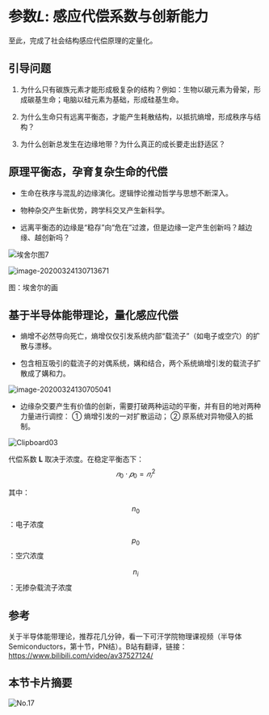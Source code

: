 # 参数*L*: 感应代偿系数与创新能力

至此，完成了社会结构感应代偿原理的定量化。

## 引导问题

1. 为什么只有碳族元素才能形成极复杂的结构？例如：生物以碳元素为骨架，形成碳基生命；电脑以硅元素为基础，形成硅基生命。

2. 为什么生命只有远离平衡态，才能产生耗散结构，以抵抗熵增，形成秩序与结构？

3. 为什么创新总发生在边缘地带？为什么真正的成长要走出舒适区？

## 原理平衡态，孕育复杂生命的代偿

- 生命在秩序与混乱的边缘演化。逻辑悖论推动哲学与思想不断深入。

- 物种杂交产生新优势，跨学科交叉产生新科学。

- 远离平衡态的边缘是“稳存”向“危在”过渡，但是边缘一定产生创新吗？越边缘、越创新吗？



![埃舍尔图7](No.17/埃舍尔图7.png)

![image-20200324130713671](No.17/image-20200324130713671.png)

图：埃舍尔的画

## 基于半导体能带理论，量化感应代偿

- 熵增不必然导向死亡，熵增仅仅引发系统内部“载流子”（如电子或空穴）的扩散与漂移。

- 包含相互吸引的载流子的对偶系统，媾和结合，两个系统熵增引发的载流子扩散成了媾和力。

![image-20200324130705041](No.17/image-20200324130705041.png)

- 边缘杂交要产生有价值的创新，需要打破两种运动的平衡，并有目的地对两种力量进行调控：
   ① 熵增引发的一对扩散运动；
   ② 原系统对异物侵入的抵制。

![Clipboard03](No.17/Clipboard03.jpg)

代偿系数 **L** 取决于浓度。在稳定平衡态下：
$$
𝑛_0 \cdot 𝑝_0=𝑛_𝑖^2
$$


其中：

$$n_0$$ ：电子浓度

$$p_0$$ ：空穴浓度

$$n_i$$ ：无掺杂载流子浓度

## 参考

关于半导体能带理论，推荐花几分钟，看一下可汗学院物理课视频（半导体Semiconductors，第十节，PN结）。B站有翻译，链接：https://www.bilibili.com/video/av37527124/

## 本节卡片摘要

![No.17](No.17/No.17.png)